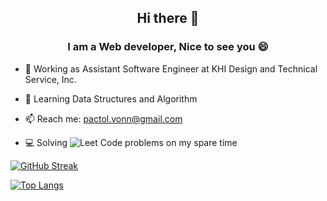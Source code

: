 <h2 align="center"> Hi there 👋 </h2>

<h3 align="center">I am a Web developer, Nice to see you 😄</h3>

- 💼 Working as Assistant Software Engineer at KHI Design and Technical Service, Inc.
  
- 🌱 Learning Data Structures and Algorithm

- 📫 Reach me: pactol.vonn@gmail.com
  
- 💻 Solving ![Leet Code](https://leetcode.com/u/sharproyalz/) problems on my spare time



[![GitHub Streak](https://streak-stats.demolab.com/?user=sharproyalz&theme=dark&card_height=100)](https://git.io/streak-stats)

[![Top Langs](https://github-readme-stats.vercel.app/api/top-langs/?username=sharproyalz&hide=mustache,html&layout=compact)](https://github.com/anuraghazra/github-readme-stats)
